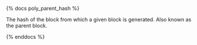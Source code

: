 {% docs poly_parent_hash %}

The hash of the block from which a given block is generated. Also known as the parent block.

{% enddocs %}